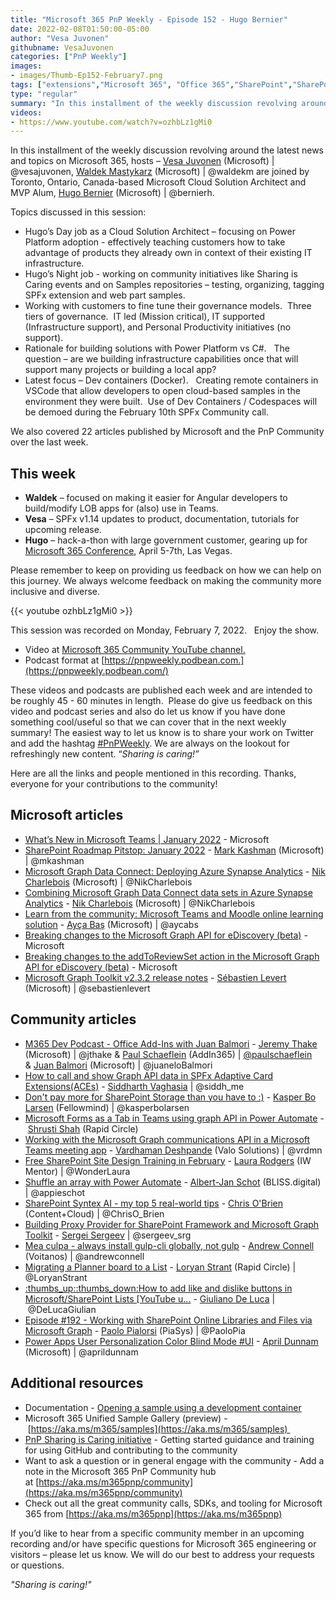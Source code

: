 ```yaml
---
title: "Microsoft 365 PnP Weekly - Episode 152 - Hugo Bernier"
date: 2022-02-08T01:50:00-05:00
author: "Vesa Juvonen"
githubname: VesaJuvonen
categories: ["PnP Weekly"]
images:
- images/Thumb-Ep152-February7.png
tags: ["extensions","Microsoft 365", "Office 365","SharePoint","SharePoint Framework"]
type: "regular"
summary: "In this installment of the weekly discussion revolving around the latest news and topics on Microsoft 365, hosts – Vesa Juvonen (Microsoft), Waldek Mastykarz (Microsoft) are joined by Toronto, Ontario, Canada-based Microsoft Cloud Solution Architect and MVP Alum, Hugo Bernier (Microsoft)."
videos:
- https://www.youtube.com/watch?v=ozhbLz1gMi0
---
```


In this installment of the weekly discussion revolving around the latest news and topics on Microsoft 365, hosts – [Vesa Juvonen](http://twitter.com/vesajuvonen) (Microsoft) | @vesajuvonen, [Waldek Mastykarz](http://twitter.com/waldekm) (Microsoft) | @waldekm are joined by Toronto, Ontario, Canada-based Microsoft Cloud Solution Architect and MVP Alum, [Hugo Bernier](http://twitter.com/bernierh) (Microsoft) | @bernierh. 

Topics discussed in this session:

*   Hugo’s Day job as a Cloud Solution Architect – focusing on Power Platform adoption - effectively teaching customers how to take advantage of products they already own in context of their existing IT infrastructure.   
*   Hugo’s Night job - working on community initiatives like Sharing is Caring events and on Samples repositories – testing, organizing, tagging SPFx extension and web part samples. 
*   Working with customers to fine tune their governance models.  Three tiers of governance.  IT led (Mission critical), IT supported (Infrastructure support), and Personal Productivity initiatives (no support).
*   Rationale for building solutions with Power Platform vs C#.   The question – are we building infrastructure capabilities once that will support many projects or building a local app? 
*   Latest focus – Dev containers (Docker).   Creating remote containers in VSCode that allow developers to open cloud-based samples in the environment they were built.  Use of Dev Containers / Codespaces will be demoed during the February 10th SPFx Community call.

We also covered 22 articles published by Microsoft and the PnP Community over the last week. 

## This week

*   **Waldek** – focused on making it easier for Angular developers to build/modify LOB apps for (also) use in Teams.
*   **Vesa** – SPFx v1.14 updates to product, documentation, tutorials for upcoming release.
*   **Hugo** – hack-a-thon with large government customer, gearing up for [Microsoft 365 Conference](https://m365conf.com/), April 5-7th, Las Vegas.

Please remember to keep on providing us feedback on how we can help on this journey. We always welcome feedback on making the community more inclusive and diverse.

{{< youtube ozhbLz1gMi0 >}}

This session was recorded on Monday, February 7, 2022.   Enjoy the show. 

*   Video at [Microsoft 365 Community YouTube channel.](https://aka.ms/m365pnp-videos)
*   Podcast format at [https://pnpweekly.podbean.com.](https://pnpweekly.podbean.com/)

These videos and podcasts are published each week and are intended to be roughly 45 - 60 minutes in length.  Please do give us feedback on this video and podcast series and also do let us know if you have done something cool/useful so that we can cover that in the next weekly summary! The easiest way to let us know is to share your work on Twitter and add the hashtag [#PnPWeekly](https://twitter.com/search?q=%23pnpweekly). We are always on the lookout for refreshingly new content. “_Sharing is caring!”_ 

Here are all the links and people mentioned in this recording. Thanks, everyone for your contributions to the community!

## Microsoft articles

*   [What’s New in Microsoft Teams | January 2022](https://techcommunity.microsoft.com/t5/microsoft-teams-blog/what-s-new-in-microsoft-teams-january-2022/ba-p/3082888) - Microsoft
*   [SharePoint Roadmap Pitstop: January 2022](https://techcommunity.microsoft.com/t5/microsoft-sharepoint-blog/sharepoint-roadmap-pitstop-january-2022/ba-p/3101903) - [Mark Kashman](https://twitter.com/mkashman) (Microsoft) | @mkashman
*   [Microsoft Graph Data Connect: Deploying Azure Synapse Analytics](https://devblogs.microsoft.com/microsoft365dev/microsoft-graph-data-connect-deploying-azure-synapse-analytics/) - [Nik Charlebois](https://twitter.com/NikCharlebois) (Microsoft) | @NikCharlebois
*   [Combining Microsoft Graph Data Connect data sets in Azure Synapse Analytics](https://devblogs.microsoft.com/microsoft365dev/combining-microsoft-graph-data-connect-data-sets-in-azure-synapse-analytics/) - [Nik Charlebois](https://twitter.com/NikCharlebois) (Microsoft) | @NikCharlebois
*   [Learn from the community: Microsoft Teams and Moodle online learning solution](https://devblogs.microsoft.com/microsoft365dev/learn-from-the-community-microsoft-teams-and-moodle-online-learning-solution/) - [Ayça Baş](https://twitter.com/aycabs) (Microsoft) | @aycabs
*   [Breaking changes to the Microsoft Graph API for eDiscovery (beta)](https://devblogs.microsoft.com/microsoft365dev/breaking-changes-to-the-microsoft-graph-api-for-ediscovery-beta/) - Microsoft
*   [Breaking changes to the addToReviewSet action in the Microsoft Graph API for eDiscovery (beta)](https://devblogs.microsoft.com/microsoft365dev/breaking-changes-to-the-addtoreviewset-action-in-the-microsoft-graph-api-for-ediscovery-beta/) - Microsoft
*   [Microsoft Graph Toolkit v2.3.2 release notes](https://github.com/microsoftgraph/microsoft-graph-toolkit/discussions/1511) - [Sébastien Levert](https://twitter.com/sebastienlevert) (Microsoft) | @sebastienlevert

## Community articles

*   [M365 Dev Podcast - Office Add-Ins with Juan Balmori](https://www.m365devpodcast.com/e/office-add-ins-with-juan-balmori/) - [Jeremy Thake](https://twitter.com/jthake) (Microsoft) | @jthake & [Paul Schaeflein](https://twitter.com/paulschaeflein) (AddIn365) | [@paulschaeflein](/t5/user/viewprofilepage/user-id/113) & [Juan Balmori](https://twitter.com/juaneloBalmori) (Microsoft) | @juaneloBalmori
*   [How to call and show Graph API data in SPFx Adaptive Card Extensions(ACEs)](https://techcommunity.microsoft.com/t5/microsoft-365-pnp-blog/how-to-call-and-show-graph-api-data-in-spfx-adaptive-card/ba-p/3070982) - [Siddharth Vaghasia](https://twitter.com/siddh_me) | @siddh\_me
*   [Don't pay more for SharePoint Storage than you have to :)](https://techcommunity.microsoft.com/t5/microsoft-365-pnp-blog/don-t-pay-more-for-sharepoint-storage-than-you-have-to/ba-p/3108362) - [Kasper Bo Larsen](https://twitter.com/kasperbolarsen) (Fellowmind) | @kasperbolarsen
*   [Microsoft Forms as a Tab in Teams using graph API in Power Automate](https://techcommunity.microsoft.com/t5/microsoft-365-pnp-blog/microsoft-forms-as-a-tab-in-teams-using-graph-api-in-power/ba-p/3103115) - [Shrusti Shah](https://www.linkedin.com/in/shrushti-shah-bba565162/) (Rapid Circle)
*   [Working with the Microsoft Graph communications API in a Microsoft Teams meeting app](https://www.vrdmn.com/2022/02/working-with-microsoft-graph.html) - [Vardhaman Deshpande](https://twitter.com/vrdmn) (Valo Solutions) | @vrdmn
*   [Free SharePoint Site Design Training in February](https://wonderlaura.com/2022/02/03/free-sharepoint-site-design-training-in-february/) - [Laura Rodgers](https://twitter.com/WonderLaura) (IW Mentor) | @WonderLaura
*   [Shuffle an array with Power Automate](https://www.cloudappie.nl/shuffle-array-power-automate/) - [Albert-Jan Schot](https://twitter.com/appieschot) (BLISS.digital) | @appieschot
*   [SharePoint Syntex AI - my top 5 real-world tips](https://www.sharepointnutsandbolts.com/2022/02/SharePoint-Syntex-AI-top-5-tips.html) - [Chris O'Brien](https://twitter.com/ChrisO_Brien) (Content+Cloud) | @ChrisO\_Brien
*   [Building Proxy Provider for SharePoint Framework and Microsoft Graph Toolkit](https://spblog.net/post/2022/02/01/building-proxy-provider-for-sharepoint-framework-and-microsoft-graph-toolkit) - [Sergei Sergeev](https://twitter.com/sergeev_srg) | @sergeev\_srg
*   [Mea culpa - always install gulp-cli globally, not gulp](https://www.voitanos.io/blog/mea-culpa-always-install-gulp-cli-globally-not-gulp/) - [Andrew Connell](https://twitter.com/andrewconnell) (Voitanos) | @andrewconnell
*   [Migrating a Planner board to a List](https://www.loryanstrant.com/2022/02/03/migrating-a-planner-board-to-a-list/) - [Loryan Strant](https://twitter.com/LoryanStrant) (Rapid Circle) | @LoryanStrant
*   [:thumbs\_up::thumbs\_down:How to add like and dislike buttons in Microsoft/SharePoint Lists \[YouTube u...](https://www.youtube.com/watch?v=0bGwNUojk0Y) - [Giuliano De Luca](https://twitter.com/DeLucaGiulian) | @DeLucaGiulian
*   [Episode #192 - Working with SharePoint Online Libraries and Files via Microsoft Graph](https://www.youtube.com/watch?v=rjZnuuKQu3c) - [Paolo Pialorsi](http://twitter.com/PaoloPia) (PiaSys) | @PaoloPia
*   [Power Apps User Personalization Color Blind Mode #UI](https://www.youtube.com/watch?v=BS4Uhd9JrMg) - [April Dunnam](https://twitter.com/aprildunnam) (Microsoft) | @aprildunnam

## Additional resources

*   Documentation - [Opening a sample using a development container](https://github.com/pnp/sp-dev-fx-webparts/wiki/Opening-a-sample-using-a-development-container) 
*   Microsoft 365 Unified Sample Gallery (preview) - [https://aka.ms/m365/samples](https://aka.ms/m365/samples) 
*   [PnP Sharing is Caring initiative](https://aka.ms/sharing-is-caring) \- Getting started guidance and training for using GitHub and contributing to the community
*   Want to ask a question or in general engage with the community - Add a note in the Microsoft 365 PnP Community hub at [https://aka.ms/m365pnp/community](https://aka.ms/m365pnp/community)
*   Check out all the great community calls, SDKs, and tooling for Microsoft 365 from [https://aka.ms/m365pnp](https://aka.ms/m365pnp)

If you’d like to hear from a specific community member in an upcoming recording and/or have specific questions for Microsoft 365 engineering or visitors – please let us know. We will do our best to address your requests or questions.

_"Sharing is caring!"_ 
